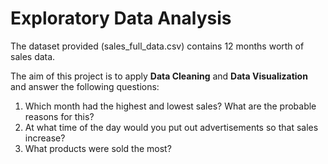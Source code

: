# Exploratory Data Analysis

The dataset provided (sales_full_data.csv) contains 12 months worth of sales data.

The aim of this project is to apply **Data Cleaning** and **Data Visualization** and answer the following questions:

1. Which month had the highest and lowest sales? What are the probable reasons for this?
2. At what time of the day would you put out advertisements so that sales increase?
3. What products were sold the most?